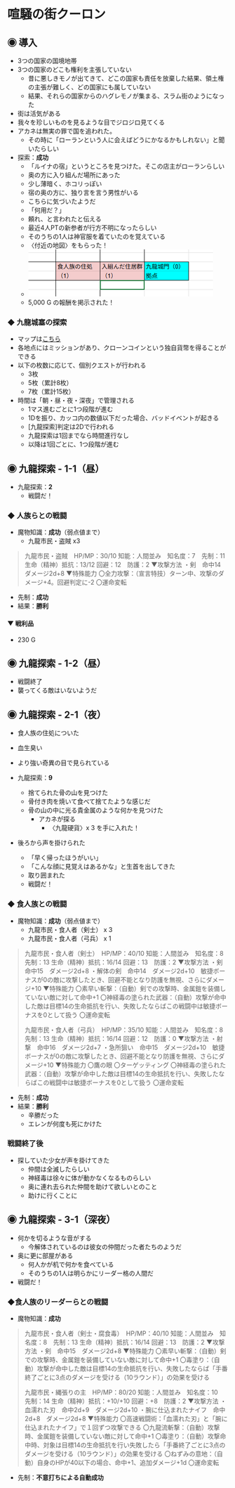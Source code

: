 # 喧騒の街クーロン
## ◉ 導入
- 3つの国家の国境地帯
- 3つの国家のどこも権利を主張していない
  - 昔に悪しきモノが出てきて、どこの国家も責任を放棄した結果、領土権の主張が難しく、どの国家にも属していない
  - 結果、それらの国家からのハグレモノが集まる、スラム街のようになった
- 街は活気がある
- 我々を珍しいものを見るような目でジロジロ見てくる
- アカネは無実の罪で国を追われた。
  - その時に「ローランという人に会えばどうにかなるかもしれない」と聞いたらしい
- 探索：**成功**
  - 「ルイナの宿」というところを見つけた。そこの店主がローランらしい
  - 奥の方に入り組んだ場所にあった
  - 少し薄暗く、ホコリっぽい
  - 宿の奥の方に、独り言を言う男性がいる
  - こちらに気づいたようだ
  - 「何用だ？」
  - 頼れ、と言われたと伝える
  - 最近4人PTの新参者が行方不明になったらしい
  - そのうちの1人は神官服を着ていたのを覚えている
  - 〈付近の地図〉をもらった！
  - ![付近の地図](/TheRestlessCityOfKowloon/img/c1_map1.png)
  - 5,000 G の報酬を掲示された！

### ◆ 九龍城塞の探索
- マップは[こちら](https://docs.google.com/spreadsheets/d/1Sge9AZEJw7i-XSrFZQYc8BxFgdprQ0uoL-oijxtVY88/edit?gid=0#gid=0)
- 各地点にはミッションがあり、クローンコインという独自貨幣を得ることができる
- 以下の枚数に応じて、個別クエストが行われる
  - 3枚
  - 5枚（累計8枚）
  - 7枚（累計15枚）
- 時間は「朝・昼・夜・深夜」で管理される
  - 1マス進むごとに1つ段階が進む
  - 1Dを振り、カッコ内の数値以下だった場合、バッドイベントが起きる
  - [九龍探索]判定は2Dで行われる
  - 九龍探索は1回までなら時間進行なし
  - 以降は1回ごとに、1つ段階が進む

## ◉ 九龍探索 - 1-1（昼）
- 九龍探索：**2**
  - 戦闘だ！

### ◆ 人族らとの戦闘
- 魔物知識：**成功**（弱点値まで）
  - 九龍市民・盗賊 x3
> 九龍市民・盗賊　HP/MP：30/10
> 知能：人間並み　知名度：7　先制：11
> 生命（精神）抵抗：13/12 回避：12　防護：2
> ▼攻撃方法
> ・剣　命中14　ダメージ2d+8
> ▼特殊能力
> 〇全力攻撃：（宣言特技）ターン中、攻撃のダメージ+4。回避判定に-2
> 〇運命変転
- 先制：**成功**
- 結果：**勝利**

#### ▼ 戦利品
- 230 G

## ◉ 九龍探索 - 1-2（昼）
- 戦闘終了
- 襲ってくる敵はいないようだ

## ◉ 九龍探索 - 2-1（夜）
- 食人族の住処についた
- 血生臭い
- より強い奇異の目で見られている

- 九龍探索：**9**
  - 捨てられた骨の山を見つけた
  - 骨付き肉を焼いて食べて捨てたような感じだ
  - 骨の山の中に光る貴金属のような何かを見つけた
    - アカネが探る
      - 〈九龍硬貨〉x 3 を手に入れた！

- 後ろから声を掛けられた
  - 「早く帰ったほうがいい」
  - 「こんな顔に見覚えはあるかな」と生首を出してきた
  - 取り囲まれた
  - 戦闘だ！

### ◆ 食人族との戦闘
- 魔物知識：**成功**（弱点値まで）
  - 九龍市民・食人者（剣士） x 3
  - 九龍市民・食人者（弓兵） x 1
> 九龍市民・食人者（剣士）　HP/MP：40/10
> 知能：人間並み　知名度：8　先制：13
> 生命（精神）抵抗：16/14 回避：13　防護：2
> ▼攻撃方法
> ・剣　命中15　ダメージ2d+8
> ・解体の剣　命中14　ダメージ2d+10　敏捷ボーナスが0の敵に攻撃したとき、回避不能となり防護を無視、さらにダメージ+10
> ▼特殊能力
> 〇素早い斬撃：（自動）剣での攻撃時、金属鎧を装備していない敵に対して命中+1
> 〇神経毒の塗られた武器：（自動）攻撃が命中した敵は目標14の生命抵抗を行い、失敗したならばこの戦闘中は敏捷ボーナスを0として扱う
> 〇運命変転
>
> 九龍市民・食人者（弓兵）　HP/MP：35/10
> 知能：人間並み　知名度：8　先制：13
> 生命（精神）抵抗：16/14 回避：12　防護：0
> ▼攻撃方法
> ・射撃　命中16　ダメージ2d+7
> ・急所狙い　命中15　ダメージ2d+10　敏捷ボーナスが0の敵に攻撃したとき、回避不能となり防護を無視、さらにダメージ+10
> ▼特殊能力
> 〇鷹の眼
> 〇ターゲッティング
> 〇神経毒の塗られた武器：（自動）攻撃が命中した敵は目標14の生命抵抗を行い、失敗したならばこの戦闘中は敏捷ボーナスを0として扱う
> 〇運命変転
- 先制：**成功**
- 結果：**勝利**
  - 辛勝だった
  - エレンが何度も死にかけた

### 戦闘終了後
- 探していた少女が声を掛けてきた
  - 仲間は全滅したらしい
  - 神経毒は徐々に体が動かなくなるものらしい
  - 奥に連れ去られた仲間を助けて欲しいとのこと
  - 助けに行くことに

## ◉ 九龍探索 - 3-1（深夜）
- 何かを切るような音がする
  - 今解体されているのは彼女の仲間だった者たちのようだ
- 奥に更に部屋がある
  - 何人かが机で何かを食べている
  - そのうちの1人は明らかにリーダー格の人間だ
- 戦闘だ！

### ◆食人族のリーダーらとの戦闘
- 魔物知識：**成功**
> 九龍市民・食人者（剣士・腐食毒）　HP/MP：40/10
> 知能：人間並み　知名度：8　先制：13
> 生命（精神）抵抗：16/14 回避：13　防護：2
> ▼攻撃方法
> ・剣　命中15　ダメージ2d+8
> ▼特殊能力
> 〇素早い斬撃：（自動）剣での攻撃時、金属鎧を装備していない敵に対して命中+1
> 〇毒塗り：（自動）攻撃が命中した敵は目標14の生命抵抗を行い、失敗したならば「手番終了ごとに3点のダメージを受ける（10ラウンド）」の効果を受ける
>
> 九龍市民・縄張りの主　HP/MP：80/20
> 知能：人間並み　知名度：10　先制：14
> 生命（精神）抵抗：+10/+10 回避：+8　防護：2
> ▼攻撃方法
> ・血濡れた刃　命中2d+9　ダメージ2d+10
> ・腕に仕込まれたナイフ　命中2d+8　ダメージ2d+8
> ▼特殊能力
> 〇高速戦闘術：「血濡れた刃」と「腕に仕込まれたナイフ」で１回ずつ攻撃できる
> 〇九龍流斬撃：（自動）攻撃時、金属鎧を装備していない敵に対して命中+1
> 〇毒塗り：（自動）攻撃命中時、対象は目標14の生命抵抗を行い失敗したら「手番終了ごとに3点のダメージを受ける（10ラウンド）」の効果を受ける
> 〇ねずみの意地：（自動）自身のHPが40以下の場合、命中+1、追加ダメージ+1d
> 〇運命変転
- 先制：**不意打ちによる自動成功**
